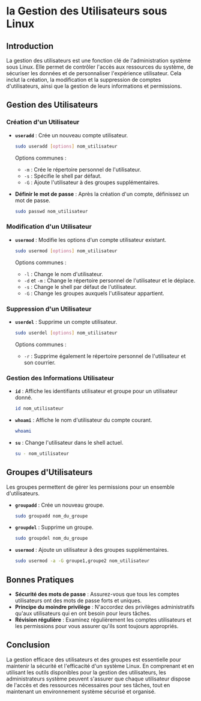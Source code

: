 # la Gestion des Utilisateurs sous Linux

## Introduction

La gestion des utilisateurs est une fonction clé de l'administration système sous Linux. Elle permet de contrôler l'accès aux ressources du système, de sécuriser les données et de personnaliser l'expérience utilisateur. Cela inclut la création, la modification et la suppression de comptes d'utilisateurs, ainsi que la gestion de leurs informations et permissions.

## Gestion des Utilisateurs

### Création d'un Utilisateur

- **`useradd`** : Crée un nouveau compte utilisateur.

  ```bash
  sudo useradd [options] nom_utilisateur
  ```

  Options communes :
  - `-m` : Crée le répertoire personnel de l'utilisateur.
  - `-s` : Spécifie le shell par défaut.
  - `-G` : Ajoute l'utilisateur à des groupes supplémentaires.

- **Définir le mot de passe** : Après la création d'un compte, définissez un mot de passe.

  ```bash
  sudo passwd nom_utilisateur
  ```

### Modification d'un Utilisateur

- **`usermod`** : Modifie les options d'un compte utilisateur existant.

  ```bash
  sudo usermod [options] nom_utilisateur
  ```

  Options communes :
  - `-l` : Change le nom d'utilisateur.
  - `-d` et `-m` : Change le répertoire personnel de l'utilisateur et le déplace.
  - `-s` : Change le shell par défaut de l'utilisateur.
  - `-G` : Change les groupes auxquels l'utilisateur appartient.

### Suppression d'un Utilisateur

- **`userdel`** : Supprime un compte utilisateur.

  ```bash
  sudo userdel [options] nom_utilisateur
  ```

  Options communes :
  - `-r` : Supprime également le répertoire personnel de l'utilisateur et son courrier.

### Gestion des Informations Utilisateur

- **`id`** : Affiche les identifiants utilisateur et groupe pour un utilisateur donné.

  ```bash
  id nom_utilisateur
  ```

- **`whoami`** : Affiche le nom d'utilisateur du compte courant.

  ```bash
  whoami
  ```

- **`su`** : Change l'utilisateur dans le shell actuel.

  ```bash
  su - nom_utilisateur
  ```

## Groupes d'Utilisateurs

Les groupes permettent de gérer les permissions pour un ensemble d'utilisateurs.

- **`groupadd`** : Crée un nouveau groupe.

  ```bash
  sudo groupadd nom_du_groupe
  ```

- **`groupdel`** : Supprime un groupe.

  ```bash
  sudo groupdel nom_du_groupe
  ```

- **`usermod`** : Ajoute un utilisateur à des groupes supplémentaires.

  ```bash
  sudo usermod -a -G groupe1,groupe2 nom_utilisateur
  ```

## Bonnes Pratiques

- **Sécurité des mots de passe** : Assurez-vous que tous les comptes utilisateurs ont des mots de passe forts et uniques.
- **Principe du moindre privilège** : N'accordez des privilèges administratifs qu'aux utilisateurs qui en ont besoin pour leurs tâches.
- **Révision régulière** : Examinez régulièrement les comptes utilisateurs et les permissions pour vous assurer qu'ils sont toujours appropriés.

## Conclusion

La gestion efficace des utilisateurs et des groupes est essentielle pour maintenir la sécurité et l'efficacité d'un système Linux. En comprenant et en utilisant les outils disponibles pour la gestion des utilisateurs, les administrateurs système peuvent s'assurer que chaque utilisateur dispose de l'accès et des ressources nécessaires pour ses tâches, tout en maintenant un environnement système sécurisé et organisé.